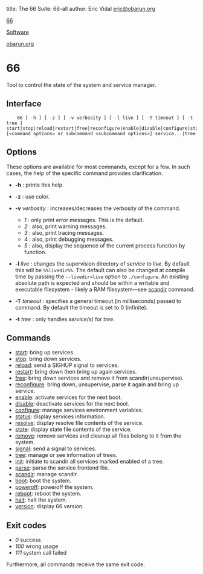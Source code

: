 title: The 66 Suite: 66-all
author: Eric Vidal <eric@obarun.org>

[66](index.html)

[Software](https://web.obarun.org/software)

[obarun.org](https://web.obarun.org)

# 66

Tool to control the state of the system and service manager.

## Interface

```
    66 [ -h ] [ -z ] [ -v verbosity ] [ -l live ] [ -T timeout ] [ -t tree ] start|stop|reload|restart|free|reconfigure|enable|disable|configure|status|resolve|state|remove|signal|tree|init|parse|scandir|boot|poweroff|reboot|halt|version [<command options> or subcommand <subcommand options>] service...|tree
```

## Options

These options are available for most commands, except for a few. In such cases, the help of the specific command provides clarification.

- **-h** : prints this help.

- **-z** : use color.

- **-v** *verbosity* : increases/decreases the verbosity of the command.
    * *1* : only print error messages. This is the default.
    * *2* : also, print warning messages.
    * *3* : also, print tracing messages.
    * *4* : also, print debugging messages.
    * *5* : also, display the sequence of the current process function by function.

- **-l** *live* : changes the supervision directory of *service* to *live*. By default this will be `%%livedir%%`. The default can also be changed at compile time by passing the `--livedir=live` option to `./configure`. An existing absolute path is expected and should be within a writable and executable filesystem - likely a RAM filesystem—see [scandir](scandir.html) command.

- **-T** *timeout* : specifies a general timeout (in milliseconds) passed to command. By default the timeout is set to 0 (infinite).

- **-t** *tree* : only handles *service(s)* for *tree*.

## Commands

- [start](start.html): bring up services.
- [stop](stop.html): bring down services.
- [reload](reload.html): send a SIGHUP signal to services.
- [restart](restart.html): bring down then bring up again services.
- [free](free.html): bring down services and remove it from scandir(unsupervise).
- [reconfigure](reconfigure.html): bring down, unsupervise, parse it again and bring up service.
- [enable](enable.html): activate services for the next boot.
- [disable](disable.html): deactivate services for the next boot.
- [configure](configure.html): manage services environment variables.
- [status](status.html): display services information.
- [resolve](resolve.html): display resolve file contents of the service.
- [state](state.html): display state file contents of the service.
- [remove](remove.html): remove services and cleanup all files belong to it from the system.
- [signal](signal.html): send a signal to services.
- [tree](tree.html): manage or see information of trees.
- [init](init.html): initiate to scandir all services marked enabled of a tree.
- [parse](parse.html): parse the service frontend file.
- [scandir](scandir.html): manage scandir.
- [boot](boot.html): boot the system.
- [poweroff](poweroff.html): poweroff the system.
- [reboot](reboot.html): reboot the system.
- [halt](halt.html): halt the system.
- [version](version.html): display 66 version.

## Exit codes

- *0* success
- *100* wrong usage
- *111* system call failed

Furthermore, all commands receive the same exit code.